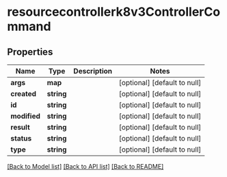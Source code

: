 # resourcecontrollerk8v3ControllerCommand

## Properties
Name | Type | Description | Notes
------------ | ------------- | ------------- | -------------
**args** | **map** |  | [optional] [default to null]
**created** | **string** |  | [optional] [default to null]
**id** | **string** |  | [optional] [default to null]
**modified** | **string** |  | [optional] [default to null]
**result** | **string** |  | [optional] [default to null]
**status** | **string** |  | [optional] [default to null]
**type** | **string** |  | [optional] [default to null]

[[Back to Model list]](../README.md#documentation-for-models) [[Back to API list]](../README.md#documentation-for-api-endpoints) [[Back to README]](../README.md)


